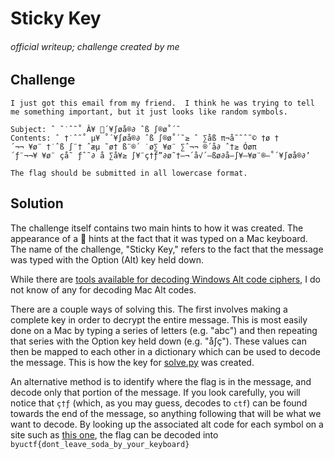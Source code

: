 # Sticky Key

###### official writeup; challenge created by me


## Challenge

```
I just got this email from my friend.  I think he was trying to tell me something important, but it just looks like random symbols.

Subject: ˆ ˇ˙ˆ˜˚ Â¥ ´¥∫øå®∂ ˆß ∫®ø˚´˜
Contents: ˆ †˙ˆ˜˚ µ¥ ˚´¥∫øå®∂ ˆß ∫®ø˚´˜≥ ˆ ∑åß π¬å˜˜ˆ˜© †ø †´¬¬ ¥ø¨ †˙ˆß ∫¨† ˆæµ ˜ø† ß¨®´ ˙ø∑ ¥ø¨ ∑ˆ¬¬ ®´å∂ ˆ†≥ Óøπ´ƒ¨¬¬¥ ¥ø¨ çå˜ ƒˆ˜∂ å ∑å¥≥ ∫¥¨ç†ƒ”∂ø˜†—¬´å√´—ßø∂å—∫¥—¥ø¨®—˚´¥∫øå®∂’

The flag should be submitted in all lowercase format.
```

## Solution

The challenge itself contains two main hints to how it was created.  The appearance of a  hints at the fact that it was typed on a Mac keyboard.  The name of the challenge, "Sticky Key," refers to the fact that the message was typed with the Option (Alt) key held down.

While there are [tools available for decoding Windows Alt code ciphers](https://www.dcode.fr/alt-codes-converter), I do not know of any for decoding Mac Alt codes.

There are a couple ways of solving this. The first involves making a complete key in order to decrypt the entire message.  This is most easily done on a Mac by typing a series of letters (e.g. "abc") and then repeating that series with the Option key held down (e.g. "å∫ç").  These values can then be mapped to each other in a dictionary which can be used to decode the message.  This is how the key for [solve.py](./solve.py) was created.

An alternative method is to identify where the flag is in the message, and decode only that portion of the message.  If you look carefully, you will notice that `ç†ƒ` (which, as you may guess, decodes to `ctf`) can be found towards the end of the message, so anything following that will be what we want to decode.  By looking up the associated alt code for each symbol on a site such as [this one](https://howtotypeanything.com/alt-codes-on-mac/), the flag can be decoded into `byuctf{dont_leave_soda_by_your_keyboard}`
